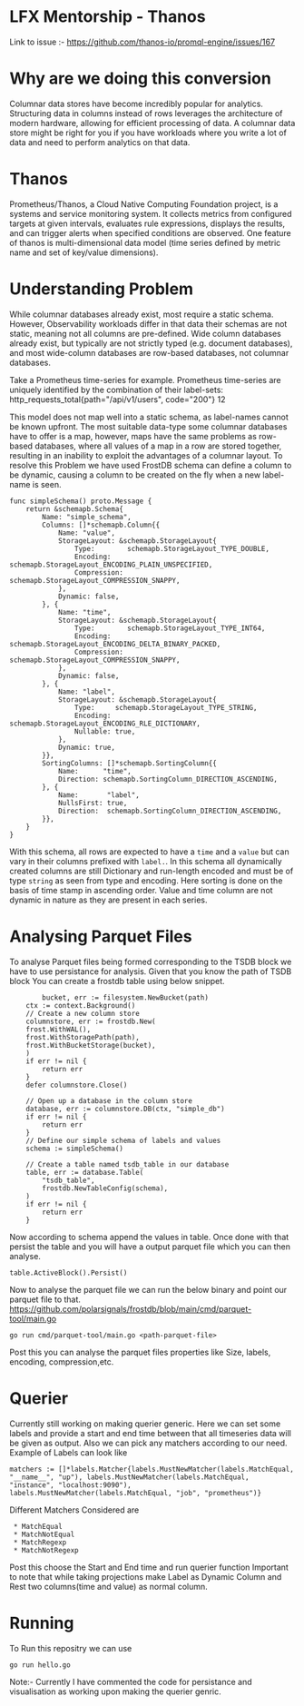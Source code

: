 # LFX Mentorship - Thanos
Link to issue :- https://github.com/thanos-io/promql-engine/issues/167

# Why are we doing this conversion
Columnar data stores have become incredibly popular for analytics. Structuring data in columns instead of rows leverages the architecture of modern hardware, allowing for efficient processing of data. A columnar data store might be right for you if you have workloads where you write a lot of data and need to perform analytics on that data.

# Thanos
Prometheus/Thanos, a Cloud Native Computing Foundation project, is a systems and service monitoring system. It collects metrics from configured targets at given intervals, evaluates rule expressions, displays the results, and can trigger alerts when specified conditions are observed.
One feature of thanos is multi-dimensional data model (time series defined by metric name and set of key/value dimensions).

# Understanding Problem
While columnar databases already exist, most require a static schema. However, Observability workloads differ in that data their schemas are not static, meaning not all columns are pre-defined. Wide column databases already exist, but typically are not strictly typed (e.g. document databases), and most wide-column databases are row-based databases, not columnar databases.

Take a Prometheus time-series for example. Prometheus time-series are uniquely identified by the combination of their label-sets:
               http_requests_total{path="/api/v1/users", code="200"} 12

This model does not map well into a static schema, as label-names cannot be known upfront. The most suitable data-type some columnar databases have to offer is a map, however, maps have the same problems as row-based databases, where all values of a map in a row are stored together, resulting in an inability to exploit the advantages of a columnar layout.
To resolve this Problem we have used FrostDB schema can define a column to be dynamic, causing a column to be created on the fly when a new label-name is seen.

```
func simpleSchema() proto.Message {
	return &schemapb.Schema{
		Name: "simple_schema",
		Columns: []*schemapb.Column{{
			Name: "value",
			StorageLayout: &schemapb.StorageLayout{
				Type:        schemapb.StorageLayout_TYPE_DOUBLE,
				Encoding:    schemapb.StorageLayout_ENCODING_PLAIN_UNSPECIFIED,
				Compression: schemapb.StorageLayout_COMPRESSION_SNAPPY,
			},
			Dynamic: false,
		}, {
			Name: "time",
			StorageLayout: &schemapb.StorageLayout{
				Type:        schemapb.StorageLayout_TYPE_INT64,
				Encoding:    schemapb.StorageLayout_ENCODING_DELTA_BINARY_PACKED,
				Compression: schemapb.StorageLayout_COMPRESSION_SNAPPY,
			},
			Dynamic: false,
		}, {
			Name: "label",
			StorageLayout: &schemapb.StorageLayout{
				Type:     schemapb.StorageLayout_TYPE_STRING,
				Encoding: schemapb.StorageLayout_ENCODING_RLE_DICTIONARY,
				Nullable: true,
			},
			Dynamic: true,
		}},
		SortingColumns: []*schemapb.SortingColumn{{
			Name:      "time",
			Direction: schemapb.SortingColumn_DIRECTION_ASCENDING,
		}, {
			Name:       "label",
			NullsFirst: true,
			Direction:  schemapb.SortingColumn_DIRECTION_ASCENDING,
		}},
	}
}
```

With this schema, all rows are expected to have a `time` and a `value` but can vary in their columns prefixed with `label.`. In this schema all dynamically created columns are still Dictionary and run-length encoded and must be of type `string` as seen from type and encoding.
Here sorting is done on the basis of time stamp in ascending order.
Value and time column are not dynamic in nature as they are present in each series.

# Analysing Parquet Files

To analyse Parquet files being formed corresponding to the TSDB block we have to use persistance for analysis.
Given that you know the path of TSDB block
You can create a frostdb table using below snippet.
```
        bucket, err := filesystem.NewBucket(path)
	ctx := context.Background()
	// Create a new column store
	columnstore, err := frostdb.New(
	frost.WithWAL(),
	frost.WithStoragePath(path),
	frost.WithBucketStorage(bucket),
	)
	if err != nil {
		return err
	}
	defer columnstore.Close()

	// Open up a database in the column store
	database, err := columnstore.DB(ctx, "simple_db")
	if err != nil {
		return err
	}
	// Define our simple schema of labels and values
	schema := simpleSchema()

	// Create a table named tsdb_table in our database
	table, err := database.Table(
		"tsdb_table",
		frostdb.NewTableConfig(schema),
	)
	if err != nil {
		return err
	}
```
Now according to schema append the values in table.
Once done with that persist the table and you will have a output parquet file which you can then analyse.
```
table.ActiveBlock().Persist()
```
Now to analyse the parquet file we can run the below binary and point our parquet file to that.
https://github.com/polarsignals/frostdb/blob/main/cmd/parquet-tool/main.go

```
go run cmd/parquet-tool/main.go <path-parquet-file>
```
Post this you can analyse the parquet files properties like Size, labels, encoding, compression,etc.

# Querier
Currently still working on making querier generic.
Here we can set some labels and provide a start and end time between that all timeseries data will be given as output.
Also we can pick any matchers according to our need.
Example of Labels can look like
```
matchers := []*labels.Matcher{labels.MustNewMatcher(labels.MatchEqual, "__name__", "up"), labels.MustNewMatcher(labels.MatchEqual, "instance", "localhost:9090"), labels.MustNewMatcher(labels.MatchEqual, "job", "prometheus")}
```
Different Matchers Considered are 
```
 * MatchEqual
 * MatchNotEqual
 * MatchRegexp  
 * MatchNotRegexp
```

Post this choose the Start and End time and run querier function
Important to note that while taking projections make Label as Dynamic Column and Rest two columns(time and value) as normal column.

# Running 
To Run this repositry we can use
```
go run hello.go
```

Note:- Currently I have commented the code for persistance and visualisation as working upon making the querier genric.
